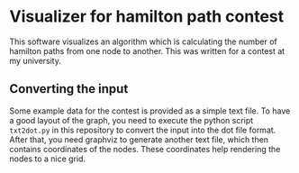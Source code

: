 # Visualizer for hamilton path contest

This software visualizes an algorithm which is calculating the
number of hamilton paths from one node to another. This was written
for a contest at my university.

## Converting the input

Some example data for the contest is provided as a simple text file.
To have a good layout of the graph, you need to execute the python script
`txt2dot.py` in this repository to convert the input into the dot file
format. After that, you need graphviz to generate another text file,
which then contains coordinates of the nodes. These coordinates help
rendering the nodes to a nice grid.